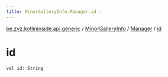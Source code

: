 ```yaml
---
title: MinorGalleryInfo.Manager.id - 
---
```


[be.zvz.kotlininside.api.generic](../../index.html) / [MinorGalleryInfo](../index.html) / [Manager](index.html) / [id](./id.html)

# id

`val id: String`